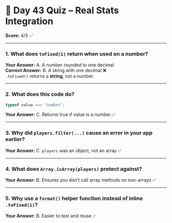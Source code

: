 # 🧠 Day 43 Quiz – Real Stats Integration

**Score:** 4/5 ✅

---

### 1. What does `toFixed(1)` return when used on a number?

**Your Answer:** A. A number rounded to one decimal  
**Correct Answer:** B. A string with one decimal ❌  
`.toFixed()` returns a **string**, not a number.

---

### 2. What does this code do?

```js
typeof value === "number";
```

**Your Answer:** C. Returns true if value is a number ✅

---

### 3. Why did `players.filter(...)` cause an error in your app earlier?

**Your Answer:** C. `players` was an object, not an array ✅

---

### 4. What does `Array.isArray(players)` protect against?

**Your Answer:** B. Ensures you don’t call array methods on non-arrays ✅

---

### 5. Why use a `format()` helper function instead of inline `.toFixed(1)`?

**Your Answer:** B. Easier to test and reuse ✅
